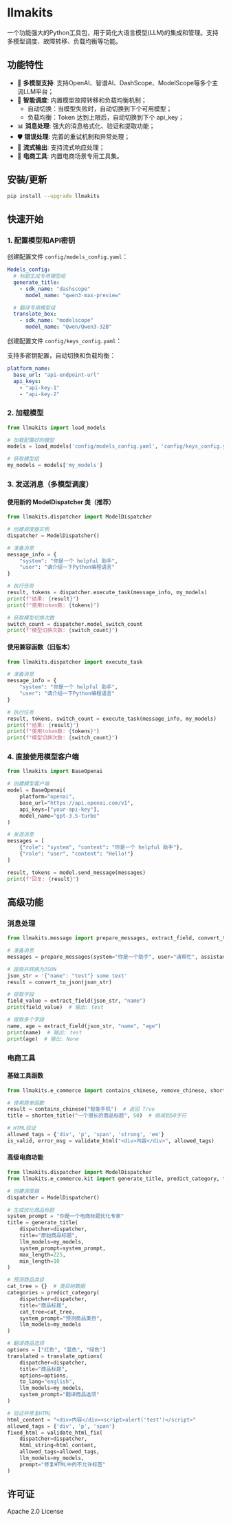 # llmakits

一个功能强大的Python工具包，用于简化大语言模型(LLM)的集成和管理。支持多模型调度、故障转移、负载均衡等功能。

## 功能特性

- 🚀 **多模型支持**: 支持OpenAI、智谱AI、DashScope、ModelScope等多个主流LLM平台；
- 🔄 **智能调度**: 内置模型故障转移和负载均衡机制；
  - 自动切换：当模型失败时，自动切换到下个可用模型；
  - 负载均衡：Token 达到上限后，自动切换到下个 api_key；
- 📊 **消息处理**: 强大的消息格式化、验证和提取功能；
- 🛡️ **错误处理**: 完善的重试机制和异常处理；
- 📝 **流式输出**: 支持流式响应处理；
- 🎯 **电商工具**: 内置电商场景专用工具集。

## 安装/更新

```bash
pip install --upgrade llmakits
```

## 快速开始

### 1. 配置模型和API密钥

创建配置文件 `config/models_config.yaml`：

```yaml
Models_config:
  # 标题生成专用模型组
  generate_title:
    - sdk_name: "dashscope"
      model_name: "qwen3-max-preview"

  # 翻译专用模型组
  translate_box:
    - sdk_name: "modelscope"
      model_name: "Qwen/Qwen3-32B"
```

创建配置文件 `config/keys_config.yaml`：

支持多密钥配置，自动切换和负载均衡：

```yaml
platform_name:
  base_url: "api-endpoint-url"
  api_keys:
    - "api-key-1"
    - "api-key-2"
```

### 2. 加载模型

```python
from llmakits import load_models

# 加载配置好的模型
models = load_models('config/models_config.yaml', 'config/keys_config.yaml')

# 获取模型组
my_models = models['my_models']
```

### 3. 发送消息（多模型调度）

#### 使用新的 ModelDispatcher 类（推荐）

```python
from llmakits.dispatcher import ModelDispatcher

# 创建调度器实例
dispatcher = ModelDispatcher()

# 准备消息
message_info = {
    "system": "你是一个 helpful 助手",
    "user": "请介绍一下Python编程语言"
}

# 执行任务
result, tokens = dispatcher.execute_task(message_info, my_models)
print(f"结果: {result}")
print(f"使用token数: {tokens}")

# 获取模型切换次数
switch_count = dispatcher.model_switch_count
print(f"模型切换次数: {switch_count}")

```

#### 使用兼容函数（旧版本）

```python
from llmakits.dispatcher import execute_task

# 准备消息
message_info = {
    "system": "你是一个 helpful 助手",
    "user": "请介绍一下Python编程语言"
}

# 执行任务
result, tokens, switch_count = execute_task(message_info, my_models)
print(f"结果: {result}")
print(f"使用token数: {tokens}")
print(f"模型切换次数: {switch_count}")
```

### 4. 直接使用模型客户端

```python
from llmakits import BaseOpenai

# 创建模型客户端
model = BaseOpenai(
    platform="openai",
    base_url="https://api.openai.com/v1",
    api_keys=["your-api-key"],
    model_name="gpt-3.5-turbo"
)

# 发送消息
messages = [
    {"role": "system", "content": "你是一个 helpful 助手"},
    {"role": "user", "content": "Hello!"}
]

result, tokens = model.send_message(messages)
print(f"回复: {result}")
```

## 高级功能

### 消息处理

```python
from llmakits.message import prepare_messages, extract_field, convert_to_json

# 准备消息
messages = prepare_messages(system="你是一个助手", user="请帮忙", assistant="好的")

# 提取并转换为JSON
json_str = '{"name": "test"} some text'
result = convert_to_json(json_str)

# 提取字段
field_value = extract_field(json_str, "name")
print(field_value)  # 输出: test

# 提取多个字段
name, age = extract_field(json_str, "name", "age")
print(name)  # 输出: test
print(age)  # 输出: None

```

### 电商工具

#### 基础工具函数

```python
from llmakits.e_commerce import contains_chinese, remove_chinese, shorten_title, validate_html

# 使用简单函数
result = contains_chinese("智能手机")  # 返回 True
title = shorten_title("一个很长的商品标题", 50)  # 缩减到50字符

# HTML验证
allowed_tags = {'div', 'p', 'span', 'strong', 'em'}
is_valid, error_msg = validate_html("<div>内容</div>", allowed_tags)
```

#### 高级电商功能

```python
from llmakits.dispatcher import ModelDispatcher
from llmakits.e_commerce.kit import generate_title, predict_category, translate_options, validate_html_fix

# 创建调度器
dispatcher = ModelDispatcher()

# 生成优化商品标题
system_prompt = "你是一个电商标题优化专家"
title = generate_title(
    dispatcher=dispatcher,
    title="原始商品标题",
    llm_models=my_models,
    system_prompt=system_prompt,
    max_length=225,
    min_length=10
)

# 预测商品类目
cat_tree = {}  # 类目树数据
categories = predict_category(
    dispatcher=dispatcher,
    title="商品标题",
    cat_tree=cat_tree,
    system_prompt="预测商品类目",
    llm_models=my_models
)

# 翻译商品选项
options = ["红色", "蓝色", "绿色"]
translated = translate_options(
    dispatcher=dispatcher,
    title="商品标题",
    options=options,
    to_lang="english",
    llm_models=my_models,
    system_prompt="翻译商品选项"
)

# 验证并修复HTML
html_content = "<div>内容</div><script>alert('test')</script>"
allowed_tags = {'div', 'p', 'span'}
fixed_html = validate_html_fix(
    dispatcher=dispatcher,
    html_string=html_content,
    allowed_tags=allowed_tags,
    llm_models=my_models,
    prompt="修复HTML中的不允许标签"
)
```

## 许可证

Apache 2.0 License
